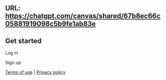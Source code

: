 URL: https://chatgpt.com/canvas/shared/67b8ec66c05881919098c5b9fe1ab83e
---
## Get started

Log in

Sign up

[Terms of use](https://openai.com/policies/terms-of-use) \| [Privacy policy](https://openai.com/policies/privacy-policy)